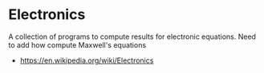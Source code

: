 # Electronics

A collection of programs to compute results for electronic equations.
Need to add how compute Maxwell's equations

* <https://en.wikipedia.org/wiki/Electronics>

